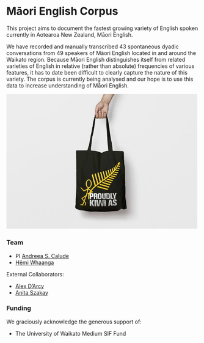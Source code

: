 # Māori English Corpus

This project aims to document the fastest growing variety of English spoken currently in Aotearoa New Zealand, Māori English. 

We have recorded and manually transcribed 43 spontaneous dyadic conversations from 49 speakers of Māori English located in and around the Waikato region. Because Māori English distinguishes itself from related varieties of English in relative (rather than absolute) frequencies of various features, it has to date been difficult to clearly capture the nature of this variety. The corpus is currently being analysed and our hope is to use this data to increase understanding of Māori English.

<img src="../pics/PakNSaveBag.jpg" alt="PakNSave Bag featuring the text 'Proudly Kiwi as'" width="500"/>

### Team

- PI [Andreea S. Calude](https://www.calude.net/andreea/)
- [Hēmi Whaanga](https://www.waikato.ac.nz/fmis/about/staff/hemi)

External Collaborators:
- [Alex D’Arcy](https://www.uvic.ca/humanities/linguistics/people/faculty/darcyalexandra.php)
- [Anita Szakay](https://researchers.mq.edu.au/en/persons/anita-szakay)

### Funding

We graciously acknowledge the generous support of:
- The University of Waikato Medium SIF Fund
